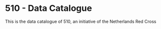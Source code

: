# 510 - Data Catalogue
This is the data catalogue of 510, an initiative of the Netherlands Red Cross
